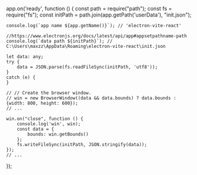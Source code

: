 app.on('ready', function () {
    const path = require("path");
    const fs = require("fs");
    const initPath = path.join(app.getPath('userData'), "init.json");

    console.log(`app name ${app.getName()}`); // 'electron-vite-react'

    //https://www.electronjs.org/docs/latest/api/app#appsetpathname-path
    console.log(`data path ${initPath}`); // C:\Users\maxzz\AppData\Roaming\electron-vite-react\init.json

    let data: any;
    try {
        data = JSON.parse(fs.readFileSync(initPath, 'utf8'));
    }
    catch (e) {
    }

    // // Create the browser window.
    // win = new BrowserWindow((data && data.bounds) ? data.bounds : {width: 800, height: 600});
    // ...

    win.on("close", function () {
        console.log('win', win);
        const data = {
            bounds: win.getBounds()
        };
        fs.writeFileSync(initPath, JSON.stringify(data));
    });
    // ...
});

